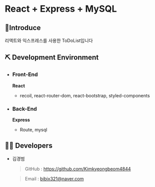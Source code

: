 # React + Express + MySQL

## 🔎Introduce

리액트와 익스프레스를 사용한 ToDoList입니다

## ⛏ Development Environment

- ### Front-End

  <b>React</b>

  - recoil, react-router-dom, react-bootstrap, styled-components

- ### Back-End
  <b>Express</b>
  - Route, mysql

## 👨‍💻 Developers

- 김경범

  > GitHub : https://github.com/Kimkyeongbeom4844

  > Email : bibix321@naver.com
